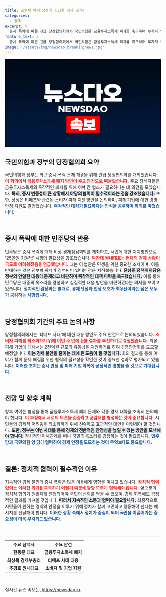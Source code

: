 ```yaml
---
title: 금투세 폐지 당정의 긴급한 과제 공개!
categories:
  - 경제
excerpt: >
  증시 폭락에 따른 긴급 당정협의회에서 국민의힘은 금융투자소득세 폐지를 촉구하며 투자자 안정책 마련을 강조했습니다. 민주당은 경제 비상 상황을 알리며 서민 지원법의 필요성을 재차 주장했습니다. 과연 정부와 여야가 어떤 해결책을 제시할지 주목됩니다!
feature_text: >
  증시 폭락에 따른 긴급 당정협의회에서 국민의힘은 금융투자소득세 폐지를 촉구하며 투자자 안정책 마련을 강조했습니다. 민주당은 경제 비상 상황을 알리며 서민 지원법의 필요성을 재차 주장했습니다. 과연 정부와 여야가 어떤 해결책을 제시할지 주목됩니다!
image: '/assets/img/newsdao_breakingnews.jpg'
---
```


<p><img src="/assets/img/newsdao_breakingnews.jpg" alt="pcversion 속보" /></p>

<h2 data-ke-size="size26">국민의힘과 정부의 당정협의회 요약</h2>

<p data-ke-size="size16">국민의힘과 정부는  최근 증시 폭락 문제 해결을 위해 긴급 당정협의회를 개최했습니다. <b><span style="color: #ee2323;">이 회의에서 금융투자소득세 폐지 방안이 주요 안건으로 떠올랐습니다.</span></b> 주요 참석자들은 금융투자소득세의 즉각적인 폐지를 위해 여야 간 협조가 필요하다는 데 의견을 모았습니다. <b><span style="background-color: #21538527;">특히, 증시 변동성이 큰 상황에서 야당의 협력이 필수적이라는 점을 강조했습니다.</span></b> 또한, 당정은 티메프와 관련된 소비자 피해 지원 방안을 논의하며, 피해 기업에 대한 경영안정 지원도 결정했습니다. <b><span style="color: #1a5490;">즉각적인 대처가 필요하다는 인식을 공유하며 회의를 마쳤습니다.</span></b></p>

<p data-ke-size="size16">&nbsp;</p>

<h2 data-ke-size="size26">증시 폭락에 대한 민주당의 반응</h2>

<p data-ke-size="size16">민주당은 증시 폭락에 대해 비상 경제점검회의를 개최하고, 서민에 대한 지지방안으로 '25만원 지원법' 시행의 필요성을 강조했습니다. <b><span style="color: #ee2323;">박찬대 원내대표는 현재의 경제 상황이 극도로 어려워졌음을 언급했습니다.</span></b> 그는 이 법안은 민생을 위한 중요한 조치이며, 이를 반대하는 것은 정부의 의지가 결여되어 있다는 점을 지적했습니다. <b><span style="background-color: #21538527;">진성준 정책위의장은 정부의 안일한 대응이 문제라고 비판하며 즉각적인 대책 마련을 촉구했습니다.</span></b> 이를 통해 민주당은 대중의 목소리를 경청하고 실질적인 대응 방안을 마련하겠다는 의지를 보이고 있습니다. <b><span style="color: #1a5490;">정치적인 입장과는 별개로, 경제 안정과 민생 보호가 최우선이라는 점은 모두가 공감하는 사항입니다.</span></b></p>

<p data-ke-size="size16">&nbsp;</p>

<h2 data-ke-size="size26">당정협의회 기간의 주요 논의 사항</h2>

<p data-ke-size="size16">당정협의회에서는 '티메프 사태'에 대한 대응 방안도 주요 안건으로 논의되었습니다. <b><span style="color: #ee2323;">소비자 피해를 최소화하기 위해 이번 주 안에 환불 절차를 추진하기로 결정했습니다.</span></b> 티몬 피해 기업에 대해서는 2천억원 규모의 유동성을 지원하기로 하여 경영안정화를 도모할 예정입니다. <b><span style="background-color: #21538527;">이는 경제 불안을 줄이는 데에 큰 도움이 될 것입니다.</span></b> 회의 결과를 통해 여야가 함께 문제 해결을 위한 협력의 필요성을 확인한 것이 중요한 성과로 평가되고 있습니다. <b><span style="color: #1a5490;">이러한 조치는 증시 안정 및 피해 기업 회복에 긍정적인 영향을 줄 것으로 기대됩니다.</span></b></p>

<p data-ke-size="size16">&nbsp;</p>

<h2 data-ke-size="size26">전망 및 향후 계획</h2>

<p data-ke-size="size16">향후 여야는 협상을 통해 금융투자소득세 폐지 문제와 각종 경제 대책을 조속히 논의해야 합니다. <b><span style="color: #ee2323;">이 과정에서 서로의 의견을 존중하고 공감대를 형성하는 것이 중요합니다.</span></b> 시민들의 경제적 어려움을 최소화하기 위해 신속하고 효과적인 대안을 마련해야 할 것입니다. <b><span style="background-color: #21538527;">또한, 정부는 이번 사태를 통해 경제의 전반적인 안정성을 높일 수 있는 방안을 모색해야 합니다.</span></b> 정치적인 이해관계를 떠나 국민의 목소리를 경청하는 것이 필요합니다. <b><span style="color: #1a5490;">민주당과 국민의힘 양 당이 협력하여 경제 안정을 도모하는 것이 무엇보다도 중요합니다.</span></b></p>

<p data-ke-size="size16">&nbsp;</p>

<h2 data-ke-size="size26">결론: 정치적 협력이 필수적인 이유</h2>

<p data-ke-size="size16">지속적인 경제 불안과 증시 폭락은 많은 이들에게 영향을 미치고 있습니다. <b><span style="color: #ee2323;">정치적 협력 없이는 이러한 위기를 극복하기 어렵기 때문에 양당 모두가 협력해야 합니다.</span></b> 앞으로의 정치적 협의가 원활하게 진행되어야 국민의 신뢰를 얻을 수 있으며, 경제 회복에도 긍정적인 결과를 가져올 것입니다. <b><span style="background-color: #21538527;">따라서 지속적인 소통과 협력이 필요합니다.</span></b> 최종적으로, 시민들이 원하는 경제의 안정을 이루기 위해 정치가 함께 고민하고 행동해야 한다는 메시지를 전달해야 합니다. <b><span style="color: #1a5490;">이러한 상황 속에서 정치가 중심이 되어 국민을 이끌어가는 중요성이 더욱 부각되고 있습니다.</span></b></p>

<p data-ke-size="size16">&nbsp;</p>

<hr />

<table style="width:100%;">
<tr>
<td style="text-align: center; height: 17px;"><b>주요 참석자</b></td>
<td style="text-align: center; height: 17px;"><b>주요 안건</b></td>
</tr>
<tr>
<td style="text-align: center; height: 17px;"><b>한동훈 대표</b></td>
<td style="text-align: center; height: 17px;"><b>금융투자소득세 폐지</b></td>
</tr>
<tr>
<td style="text-align: center; height: 17px;"><b>최상목 경제부총리</b></td>
<td style="text-align: center; height: 17px;"><b>티메프 사태 대응</b></td>
</tr>
<tr>
<td style="text-align: center; height: 17px;"><b>추경호 원내대표</b></td>
<td style="text-align: center; height: 17px;"><b>소비자 및 기업 지원</b></td>
</tr>
</table>

<p data-ke-size="size16">&nbsp;</p>
실시간 뉴스 속보는, <a href="https://newsdao.kr" rel="dofollow">https://newsdao.kr</a>


